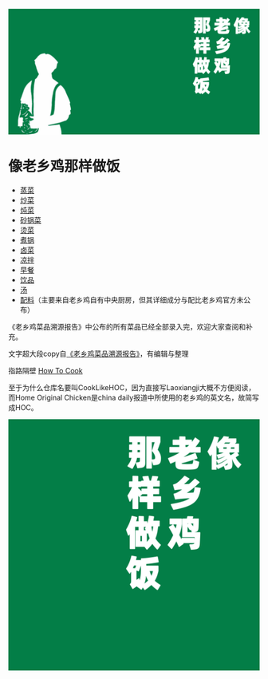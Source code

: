![pic](/banner.png)

# 像老乡鸡那样做饭

- [蒸菜](/蒸菜)
- [炒菜](/炒菜)
- [炖菜](/炖菜)
- [砂锅菜](/砂锅菜)
- [烫菜](/烫菜)
- [煮锅](/煮锅)
- [卤菜](/卤菜)
- [凉拌](/凉拌)
- [早餐](/早餐)
- [饮品](/饮品)
- [汤](/汤)
- [配料](/配料)（主要来自老乡鸡自有中央厨房，但其详细成分与配比老乡鸡官方未公布）

《老乡鸡菜品溯源报告》中公布的所有菜品已经全部录入完，欢迎大家查阅和补充。

文字超大段copy自[《老乡鸡菜品溯源报告》](https://www.lxjchina.com.cn/display.asp?id=4226)，有编辑与整理

指路隔壁 [How To Cook](https://cook.aiurs.co/)

至于为什么仓库名要叫CookLikeHOC，因为直接写Laoxiangji大概不方便阅读，而Home Original Chicken是china daily报道中所使用的老乡鸡的英文名，故简写成HOC。


![pic](/logo.png)